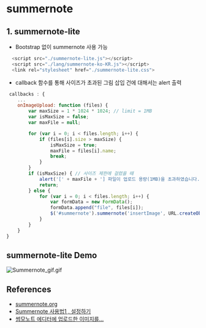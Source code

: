 # summernote

## 1. summernote-lite
- Bootstrap 없이 summernote 사용 가능  
```javascript
  <script src="./summernote-lite.js"></script>
  <script src="./lang/summernote-ko-KR.js"></script>
  <link rel="stylesheet" href="./summernote-lite.css">
```  

- callback 함수를 통해 사이즈가 초과된 그림 삽입 건에 대해서는 alert 출력
```javascript
 callbacks : {
    ...
    onImageUpload: function (files) {
        var maxSize = 1 * 1024 * 1024; // limit = 1MB
        var isMaxSize = false;
        var maxFile = null;

        for (var i = 0; i < files.length; i++) {
            if (files[i].size > maxSize) {
                isMaxSize = true;
                maxFile = files[i].name;
                break;
            }
        }
        if (isMaxSize) { // 사이즈 제한에 걸렸을 때
            alert('[' + maxFile + '] 파일이 업로드 용량(1MB)을 초과하였습니다.');
            return;
        } else {
            for (var i = 0; i < files.length; i++) {
                var formData = new FormData();
                formData.append("file", files[i]);
                $('#summernote').summernote('insertImage', URL.createObjectURL(files[i]));
            }
        }
    }
}
```
## summernote-lite Demo
![Summernote_gif.gif](../img/Summernote_gif.gif)  

## References
- [summernote.org](https://summernote.org/getting-started/#basic-api)
- [Summernote 사용법1 , 설정하기](https://velog.io/@rhdguswlx/Summernote-%EC%82%AC%EC%9A%A9%EB%B2%95-%EC%8D%B8%EB%A8%B8%EB%85%B8%ED%8A%B8-%EC%82%AC%EC%9A%A9%EB%B2%95)
- [썸모노트 에디터에 업로드한 이미지를...](https://mabb.tistory.com/302)